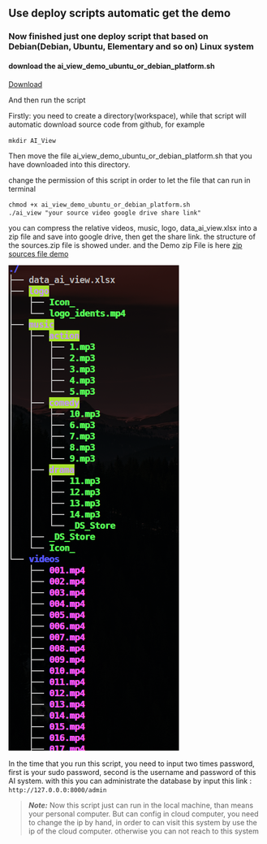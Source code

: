 ## Use deploy scripts automatic get the demo

### Now finished just one deploy script that based on Debian(Debian, Ubuntu, Elementary and so on) Linux system 

#### download the ai_view_demo_ubuntu_or_debian_platform.sh

[Download](https://minhaskamal.github.io/DownGit/#/home?url=https://github.com/YueNing/AI_View/blob/master/deploy_scripts/demos/ai_view_demo_ubuntu_or_debian_platform.sh)

And then run the script

Firstly: you need to create a directory(workspace), while that script will automatic download source code from github, for example

`mkdir AI_View`

Then move the file ai_view_demo_ubuntu_or_debian_platform.sh that you have downloaded into this directory.

change the permission of this script in order to let the file that can run in terminal

```
chmod +x ai_view_demo_ubuntu_or_debian_platform.sh
./ai_view "your source video google drive share link"
```

you can compress the relative videos, music, logo, data_ai_view.xlsx into a zip file and save into google drive, then get the share link. the structure of the sources.zip file is showed under. and the Demo zip File is here [zip sources file demo](https://drive.google.com/open?id=1n3BhoSM7r1NWAD9S52gwE3ckPGE5fo4T)

![structure](images/structure.png)

In the time that you run this script, you need to input two times password, first is your sudo password, second is the username and password of this AI system. with this you can administrate the database by input this link : `http://127.0.0.0:8000/admin`

> ***Note:*** Now this script just can run in the local machine, than means your personal computer. But can config in cloud computer, you need to change the ip by hand, in order to can visit this system by use the ip of the cloud computer. otherwise you can not reach to this system